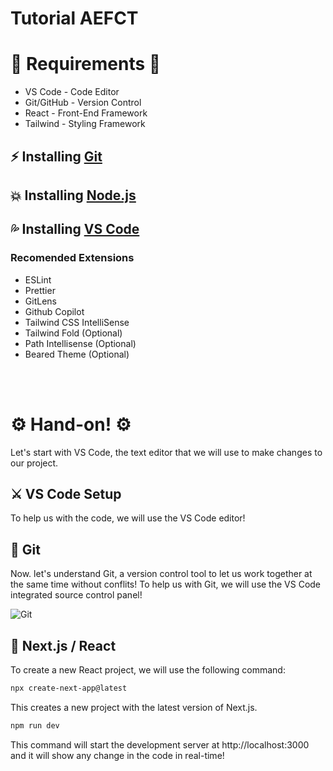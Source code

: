 # Tutorial AEFCT

# 🚧 Requirements 🚧
- VS Code - Code Editor
- Git/GitHub - Version Control
- React - Front-End Framework
- Tailwind - Styling Framework

## ⚡️ Installing [Git](https://git-scm.com/downloads)

## 💥 Installing [Node.js](https://nodejs.org/en/)

## 💦 Installing [VS Code](https://code.visualstudio.com/docs/setup/windows)

### Recomended Extensions
- ESLint
- Prettier
- GitLens
- Github Copilot
- Tailwind CSS IntelliSense
- Tailwind Fold (Optional)
- Path Intellisense (Optional)
- Beared Theme (Optional)


<br><br>

# ⚙️ Hand-on! ⚙️

Let's start with VS Code, the text editor that we will use to make changes to our project.

## ⚔️ VS Code Setup

To help us with the code, we will use the VS Code editor!


## 📍 Git

Now. let's understand Git, a version control tool to let us work together at the same time without conflits!
To help us with Git, we will use the VS Code integrated source control panel!

<img title="Git" src="https://www.nobledesktop.com/image/gitresources/git-branches-merge.png">

## 🥋 Next.js / React

To create a new React project, we will use the following command:

```bash
npx create-next-app@latest 
```
This creates a new project with the latest version of Next.js. 

```bash
npm run dev
```
This command will start the development server at http://localhost:3000 and it will show any change in the code in real-time!
